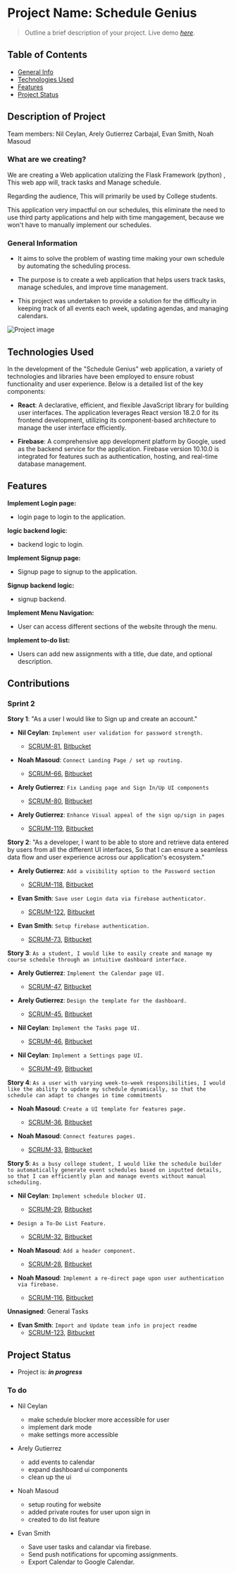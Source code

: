 # Project Name: Schedule Genius

> Outline a brief description of your project.
> Live demo [_here_](https://www.example.com). <!-- If you have the project hosted somewhere, include the link here. -->

## Table of Contents

* [General Info](#general-information)
* [Technologies Used](#technologies-used)
* [Features](#features)
* [Project Status](#project-status)
<!-- * [Screenshots](#screenshots)
* [Setup](#setup)
* [Usage](#usage) -->
<!-- * [Room for Improvement](#room-for-improvement)
* [Acknowledgements](#acknowledgements)
* [Contact](#contact) -->
<!-- * [License](#license) -->

## Description of Project

Team members: Nil Ceylan, Arely Gutierrez Carbajal, Evan Smith, Noah Masoud

### What are we creating?

We are creating a Web application utalizing the Flask Framework (python) , This web app will, track tasks and Manage schedule.

Regarding the audience, This will primarily be used by College students.

This application very impactful on our schedules, this eliminate the need to use third party
applications and help with time mangagement, because we won't have to manually implement our schedules.

### General Information

* It aims to solve the problem of wasting time making your own schedule by automating the scheduling process.

* The purpose is to create a web application that helps users track tasks, manage schedules, and improve time management.

* This project was undertaken to provide a solution for the difficulty in keeping track of all events each week, updating agendas, and managing calendars.

![Project image](misc/readme/logo.webp)

## Technologies Used

In the development of the "Schedule Genius" web application, a variety of technologies and libraries have been employed to ensure robust functionality and user experience. Below is a detailed list of the key components:

* **React**: A declarative, efficient, and flexible JavaScript library for building user interfaces. The application leverages React version 18.2.0 for its frontend development, utilizing its component-based architecture to manage the user interface efficiently.

* **Firebase**: A comprehensive app development platform by Google, used as the backend service for the application. Firebase version 10.10.0 is integrated for features such as authentication, hosting, and real-time database management.

## Features

**Implement Login page:**

* login page to login to the application.

**logic backend logic**:

* backend logic to login.

**Implement Signup page:**

* Signup page to signup to the application.

**Signup backend logic:**

* signup backend.

**Implement Menu Navigation:**

* User can access different sections of the website through the menu.

<!--Course Scheduler Implementation:
-User can input, sort, edit, and filter their assignments.-->

**Implement to-do list:**

* Users can add new assignments with a title, due date, and optional description.

<!--Automatically Generate Event Schedules:
-The generated event schedule should include all activities with appropriate time blocks.-->

<!--Update Schedule Dynamically:
-User can edit or delete existing course details, assignments, and exam entries.-->

<!--**Implement Notifivations and Reminders:**

* The system sends push notifications or email reminders for upcoming assignments a day before their due dates.-->

## Contributions

### Sprint 2

**Story 1**: "As a user I would like to Sign up and create an account."

* **Nil Ceylan**: `Implement user validation for password strength.`
  * [SCRUM-81](https://cs3398s24io.atlassian.net/browse/SCRUM-81?atlOrigin=eyJpIjoiZDZhZGEyOWNmZWQ1NDExZjg2ZTk1ZWU3ZWJhMDJhNzUiLCJwIjoiaiJ9), [Bitbucket](https://bitbucket.org/%7B%7D/%7B79c09805-1a11-4852-8aca-47c274334fc2%7D/branch/SCRUM-81-implement-user-validation-for-p)

* **Noah Masoud**: `Connect Landing Page / set up routing.`
  * [SCRUM-66](https://cs3398s24io.atlassian.net/browse/SCRUM-66?atlOrigin=eyJpIjoiZjY3MDJlYWMyOTJiNGEwZDkyNDg4M2Q0NjZkNzE1NzAiLCJwIjoiaiJ9), [Bitbucket](https://bitbucket.org/cs3398s24io/%7B79c09805-1a11-4852-8aca-47c274334fc2%7D/branch/SCRUM-66-connect-landing-page-to-signup)

* **Arely Gutierrez**: `Fix Landing page and Sign In/Up UI components`
  * [SCRUM-80](https://cs3398s24io.atlassian.net/browse/SCRUM-80?atlOrigin=eyJpIjoiMWQ2NDhjMWY3MDBkNDYwNWJmYTI1YTJmNGEzNGVkNmIiLCJwIjoiaiJ9), [Bitbucket](https://bitbucket.org/%7B%7D/%7B79c09805-1a11-4852-8aca-47c274334fc2%7D/branch/SCRUM-80-fix-landing-page-and-sign-in-up)

* **Arely Gutierrez**: `Enhance Visual appeal of the sign up/sign in pages`
  * [SCRUM-119](https://cs3398s24io.atlassian.net/browse/SCRUM-119?atlOrigin=eyJpIjoiYmM3Y2I2YjU4YzEyNDcxZGE4MDRhMzc3N2IxYjQ2OWQiLCJwIjoiaiJ9), [Bitbucket](https://bitbucket.org/%7B%7D/%7B79c09805-1a11-4852-8aca-47c274334fc2%7D/branch/SCRUM-119-sign-in-sign-up)

**Story 2**: "As a developer, I want to be able to store and retrieve data entered by users from all the different UI interfaces, So that I can ensure a seamless data flow and user experience across our application's ecosystem."

* **Arely Gutierrez**: `Add a visibility option to the Password section`
  * [SCRUM-118](https://cs3398s24io.atlassian.net/browse/SCRUM-118?atlOrigin=eyJpIjoiYmU5YjI1YjM4MjFlNDQ4ODk4N2JhNGMyNmE4OGFmNWYiLCJwIjoiaiJ9), [Bitbucket](https://bitbucket.org/%7B%7D/%7B79c09805-1a11-4852-8aca-47c274334fc2%7D/branch/SCRUM-118-add-a-visibility-option)

* **Evan Smith**: `Save user Login data via firebase authenticator.`
  * [SCRUM-122](https://cs3398s24io.atlassian.net/browse/SCRUM-122?atlOrigin=eyJpIjoiMzYxNjgzZTE4NzNhNDBkOWIxMmE4YWQyYzA0Nzg4OWQiLCJwIjoiaiJ9), [Bitbucket](https://bitbucket.org/%7B%7D/%7B79c09805-1a11-4852-8aca-47c274334fc2%7D/branch/SCRUM-122-save-user-login-data)

* **Evan Smith**: `Setup firebase authentication.`
  * [SCRUM-73](https://cs3398s24io.atlassian.net/browse/SCRUM-73?atlOrigin=eyJpIjoiMDEwM2ZlNTE2NmZlNDllMjljYWU3OTIxOWU5YzRlNzUiLCJwIjoiaiJ9), [Bitbucket](https://bitbucket.org/%7B%7D/%7B79c09805-1a11-4852-8aca-47c274334fc2%7D/branch/SCRUM-73-setup-firebase-authentication)

**Story 3**: `As a student, I would like to easily create and manage my course schedule through an intuitive dashboard interface.`

* **Arely Gutierrez**: `Implement the Calendar page UI.`
  * [SCRUM-47](https://cs3398s24io.atlassian.net/browse/SCRUM-47?atlOrigin=eyJpIjoiOWUyMzhlMDVlZGJmNDI1ZDliMzY0MGIyOTY1ODE5ZDIiLCJwIjoiaiJ9), [Bitbucket](https://bitbucket.org/%7B%7D/%7B79c09805-1a11-4852-8aca-47c274334fc2%7D/branch/SCRUM-47-calendar-page-ui)

* **Arely Gutierrez**: `Design the template for the dashboard.`
  * [SCRUM-45](https://cs3398s24io.atlassian.net/browse/SCRUM-45?atlOrigin=eyJpIjoiY2NlZWMwY2EwOTc3NDdjMmFmNTJkNzUwODI4ODRjNzgiLCJwIjoiaiJ9), [Bitbucket](https://bitbucket.org/%7B%7D/%7B79c09805-1a11-4852-8aca-47c274334fc2%7D/branch/SCRUM-45-design-the-template-for-the-das)

* **Nil Ceylan**: `Implement the Tasks page UI.`
  * [SCRUM-46](https://cs3398s24io.atlassian.net/browse/SCRUM-46?atlOrigin=eyJpIjoiYjc3N2EzOGY3ZTE2NDhiY2EyODY1ZDcwNGI0YmZmZjQiLCJwIjoiaiJ9), [Bitbucket](https://bitbucket.org/%7B%7D/%7B79c09805-1a11-4852-8aca-47c274334fc2%7D/branch/SCRUM-46-implement-the-tasks-page-ui)

* **Nil Ceylan**: `Implement a Settings page UI.`
  * [SCRUM-49](https://cs3398s24io.atlassian.net/browse/SCRUM-49?atlOrigin=eyJpIjoiMGQ4Mjk3YTRhNzE4NDg5OTk4Njc3M2E1NTJkMDA3YmEiLCJwIjoiaiJ9), [Bitbucket](https://bitbucket.org/%7B%7D/%7B79c09805-1a11-4852-8aca-47c274334fc2%7D/branch/SCRUM-49-implement-a-settings-page-ui)

**Story 4**: `As a user with varying week-to-week responsibilities, I would like the ability to update my schedule dynamically, so that the schedule can adapt to changes in time commitments`

* **Noah Masoud**: `Create a UI template for features page.`
  * [SCRUM-36](https://cs3398s24io.atlassian.net/browse/SCRUM-36?atlOrigin=eyJpIjoiZmQyYzEwZjBkZWI4NDNlNjk0NDcxN2M5N2E3NGJjODkiLCJwIjoiaiJ9), [Bitbucket](https://bitbucket.org/%7B%7D/%7B79c09805-1a11-4852-8aca-47c274334fc2%7D/branch/SCRUM-36-create-a-ui-for-features)

* **Noah Masoud**: `Connect features pages.`
  * [SCRUM-33](https://cs3398s24io.atlassian.net/browse/SCRUM-33?atlOrigin=eyJpIjoiNzkyNWQ5Mjg0ZGM5NDA5ZGIzYzI0N2E2ZGEyYjI5NWEiLCJwIjoiaiJ9), [Bitbucket](https://bitbucket.org/%7B%7D/%7B79c09805-1a11-4852-8aca-47c274334fc2%7D/branch/SCRUM-33-connect-features-pages)

**Story 5**: `As a busy college student, I would like the schedule builder to automatically generate event schedules based on inputted details, so that I can efficiently plan and manage events without manual scheduling.`

* **Nil Ceylan**: `Implement schedule blocker UI.`
  * [SCRUM-29](https://cs3398s24io.atlassian.net/browse/SCRUM-29?atlOrigin=eyJpIjoiMWZjZDRlYjFlYWMzNGQ2MTk2ZWI0Yjk3MzE1YzhkNzgiLCJwIjoiaiJ9), [Bitbucket](https://bitbucket.org/%7B%7D/%7B79c09805-1a11-4852-8aca-47c274334fc2%7D/branch/SCRUM-29-implement-automatic-time-blocki)

* `Design a To-Do List Feature.`
  * [SCRUM-32](https://cs3398s24io.atlassian.net/browse/SCRUM-32?atlOrigin=eyJpIjoiNGJmYTBiZTY3OWJmNDFiYzhiY2IyYjUyZmZlNzFmMjIiLCJwIjoiaiJ9), [Bitbucket](https://bitbucket.org/%7B%7D/%7B79c09805-1a11-4852-8aca-47c274334fc2%7D/branch/feature/SCRUM-32-design-a-to-do-list-feature)

* **Noah Masoud**: `Add a header component.`
  * [SCRUM-28](https://cs3398s24io.atlassian.net/browse/SCRUM-28?atlOrigin=eyJpIjoiMTE0ZGFmZjc0MDkwNDBjMDk5OGE1ZWIxYmNiYTU5MzQiLCJwIjoiaiJ9), [Bitbucket](https://bitbucket.org/%7B%7D/%7B79c09805-1a11-4852-8aca-47c274334fc2%7D/branch/SCRUM-28-add-a-header-component)

* **Noah Masoud**: `Implement a re-direct page upon user authentication via firebase.`
  * [SCRUM-116](https://cs3398s24io.atlassian.net/browse/SCRUM-116?atlOrigin=eyJpIjoiNGJlODZjNTVlNjI1NGJlYzgwMjI5NzQyYTJhNTgxODMiLCJwIjoiaiJ9), [Bitbucket](https://bitbucket.org/%7B%7D/%7B79c09805-1a11-4852-8aca-47c274334fc2%7D/branch/SCRUM-116-implement-a-re-direct-page-upo)

**Unnasigned**: General Tasks

* **Evan Smith**: `Import and Update team info in project readme`
  * [SCRUM-123](https://cs3398s24io.atlassian.net/browse/SCRUM-123?atlOrigin=eyJpIjoiZjMyNTdkN2FjYjhkNDE0NmE0YjFiZGE3NTE1ODRhNjMiLCJwIjoiaiJ9), [Bitbucket](https://bitbucket.org/%7B%7D/%7B79c09805-1a11-4852-8aca-47c274334fc2%7D/branch/SCRUM-123-import-and-update-team-info-in)

## Project Status

* Project is: **_in progress_**

### To do

* Nil Ceylan
  * make schedule blocker more accessible for user
  * implement dark mode
  * make settings more accessible

* Arely Gutierrez
  * add events to calendar
  * expand dashboard ui components
  * clean up the ui

* Noah Masoud
  * setup routing for website
  * added private routes for user upon sign in
  * created to do list feature

* Evan Smith
  * Save user tasks and calandar via firebase.
  * Send push notifications for upcoming assignments.
  * Export Calendar to Google Calendar.

<!-- 
## Screenshots

![Example screenshot](./img/screenshot.png)
<!-- If you have screenshots you'd like to share, include them here. -->

<!-- ## Setup
What are the project requirements/dependencies? Where are they listed? A requirements.txt or a Pipfile.lock file perhaps? Where is it located?

Proceed to describe how to install / setup one's local environment / get started with the project.

## Usage
How does one go about using it?
Provide various use cases and code examples here.

`write-your-code-here`

## Project Status
Project is: _in progress_ / _complete_ / _no longer being worked on_. If you are no longer working on it, provide reasons why.

## Room for Improvement
Include areas you believe need improvement / could be improved. Also add TODOs for future development.

Room for improvement:
- Improvement to be done 1
- Improvement to be done 2

To do:
- Feature to be added 1
- Feature to be added 2

## Acknowledgements
Give credit here.
- This project was inspired by...
- This project was based on [this tutorial](https://www.example.com).
- Many thanks to...

## Contact
Created by [@flynerdpl](https://www.flynerd.pl/) - feel free to contact me! -->

<!-- Optional -->
<!-- ## License -->
<!-- This project is open source and available under the [... License](). -->

<!-- You don't have to include all sections - just the one's relevant to your project -->